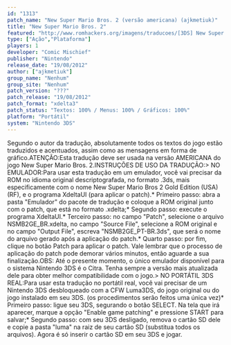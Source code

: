 ```yaml
---
id: "1313"
patch_name: "New Super Mario Bros. 2 (versão americana) (ajkmetiuk)"
title: "New Super Mario Bros. 2"
featured: "http://www.romhackers.org/imagens/traducoes/[3DS] New Super Mario Bros. 2 - ajkmetiuk - 1.jpg"
type: ["Ação","Plataforma"]
players: 1
developer: "Comic Mischief"
publisher: "Nintendo"
release_date: "19/08/2012"
author: ["ajkmetiuk"]
group_name: "Nenhum"
group_site: "Nenhum"
patch_version: "???"
patch_release: "19/08/2012"
patch_format: "xdelta3"
patch_status: "Textos: 100% / Menus: 100% / Gráficos: 100%"
platform: "Portátil"
system: "Nintendo 3DS"
---
```


Segundo o autor da tradução, absolutamente todos os textos do jogo estão traduzidos e acentuados, assim como as mensagens em forma de gráfico.ATENÇÃO:Esta tradução deve ser usada na versão AMERICANA do jogo New Super Mario Bros. 2.INSTRUÇÕES DE USO DA TRADUÇÃO:> NO EMULADOR:Para usar esta tradução em um emulador, você vai precisar da ROM no idioma original descriptografada, no formato .3ds, mais especificamente com o nome New Super Mario Bros 2 Gold Edition (USA) (RF), e o programa XdeltaUI (para aplicar o patch).* Primeiro passo: abra a pasta "Emulador" do pacote de tradução e coloque a ROM original junto com o patch, que está no formato .xdelta;* Segundo passo: execute o programa XdeltaUI.* Terceiro passo: no campo "Patch", selecione o arquivo NSMB2GE_BR.xdelta, no campo "Source File", selecione a ROM original e no campo "Output File", escreva "NSMB2GE_PT-BR.3ds", que será o nome do arquivo gerado após a aplicação do patch.* Quarto passo: por fim, clique no botão Patch para aplicar o patch. Vale lembrar que o processo de aplicação do patch pode demorar vários minutos, então aguarde a sua finalização.OBS: Até o presente momento, o único emulador disponível para o sistema Nintendo 3DS é o Citra. Tenha sempre a versão mais atualizada dele para obter melhor compatibilidade com o jogo.> NO PORTÁTIL 3DS REAL:Para usar esta tradução no portátil real, você vai precisar de um Nintendo 3DS desbloqueado com a CFW Luma3DS, do jogo original ou do jogo instalado em seu 3DS. (os procedimentos serão feitos uma única vez)* Primeiro passo: ligue seu 3DS, segurando o botão SELECT. Na tela que irá aparecer, marque a opção "Enable game patching" e pressione START para salvar;* Segundo passo: com seu 3DS desligado, remova o cartão SD dele e copie a pasta "luma" na raiz de seu cartão SD (substitua todos os arquivos). Agora é só inserir o cartão SD em seu 3DS e jogar.